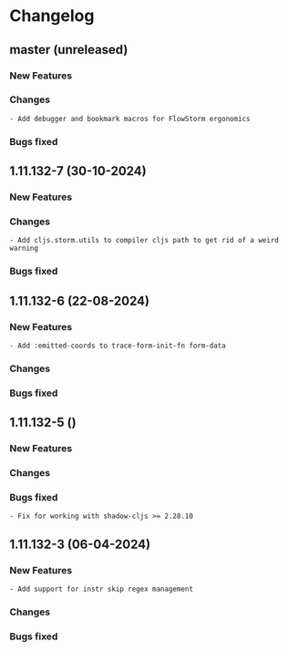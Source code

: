 # Changelog

## master (unreleased)
	
### New Features
        
### Changes 

    - Add debugger and bookmark macros for FlowStorm ergonomics
    
### Bugs fixed 

## 1.11.132-7 (30-10-2024)
	
### New Features
        
### Changes 

    - Add cljs.storm.utils to compiler cljs path to get rid of a weird warning
    
### Bugs fixed 

## 1.11.132-6 (22-08-2024)
	
### New Features

    - Add :emitted-coords to trace-form-init-fn form-data
    
### Changes 
    
### Bugs fixed
    
## 1.11.132-5 ()
	
### New Features
    
### Changes 
    
### Bugs fixed

    - Fix for working with shadow-cljs >= 2.28.10

## 1.11.132-3 (06-04-2024)
	
### New Features

    - Add support for instr skip regex management
    
### Changes 
    
### Bugs fixed
